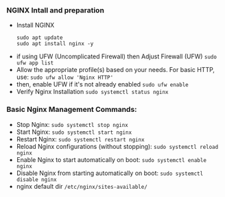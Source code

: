 ### NGINX Intall and preparation
- Install NGINX
  ```
  sudo apt update
  sudo apt install nginx -y
  ```
- if using UFW (Uncomplicated Firewall) then Adjust Firewall (UFW)
  ```sudo ufw app list```
- Allow the appropriate profile(s) based on your needs. For basic HTTP, use:
  ```sudo ufw allow 'Nginx HTTP'```
- then, enable UFW if it's not already enabled
  ```sudo ufw enable```
- Verify Nginx Installation
  ```sudo systemctl status nginx```
### Basic Nginx Management Commands:
- Stop Nginx: ```sudo systemctl stop nginx```
- Start Nginx: ```sudo systemctl start nginx```
- Restart Nginx: ```sudo systemctl restart nginx```
- Reload Nginx configurations (without stopping): ```sudo systemctl reload nginx```
- Enable Nginx to start automatically on boot: ```sudo systemctl enable nginx```
- Disable Nginx from starting automatically on boot: ```sudo systemctl disable nginx```
- nginx default dir ```/etc/nginx/sites-available/```
